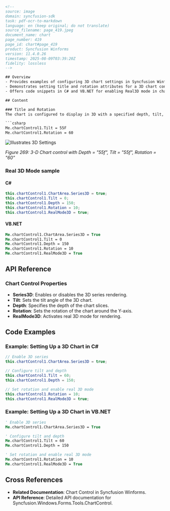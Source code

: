 ```html
<!-- 
source: image
domain: syncfusion-sdk
task: pdf-ocr-to-markdown
language: en (keep original; do not translate)
source_filename: page_419.jpeg
document_name: chart
page_number: 419
page_id: chart#page_419
product: Syncfusion Winforms
version: 11.4.0.26
timestamp: 2025-08-09T03:39:20Z
fidelity: lossless
-->

## Overview
- Provides examples of configuring 3D chart settings in Syncfusion Winforms.
- Demonstrates setting title and rotation attributes for a 3D chart control.
- Offers code snippets in C# and VB.NET for enabling Real3D mode in charts.

## Content

### Title and Rotation
The chart is configured to display in 3D with a specified depth, tilt, and rotation.

```csharp
Me.chartControl1.Tilt = 55F
Me.chartControl1.Rotation = 60
```

![Illustrates 3D Settings](charts_settings_image)

*Figure 269: 3-D Chart control with Depth = "55f", Tilt = "55f", Rotation = "60"*

### Real 3D Mode sample

#### C#
```csharp
this.chartControl1.ChartArea.Series3D = true;
this.chartControl1.Tilt = 0;
this.chartControl1.Depth = 150;
this.chartControl1.Rotation = 10;
this.chartControl1.RealMode3D = true;
```

#### VB.NET
```vb
Me.chartControl1.ChartArea.Series3D = True
Me.chartControl1.Tilt = 0
Me.chartControl1.Depth = 150
Me.chartControl1.Rotation = 10
Me.chartControl1.RealMode3D = True
```

## API Reference

### Chart Control Properties
- **Series3D**: Enables or disables the 3D series rendering.
- **Tilt**: Sets the tilt angle of the 3D chart.
- **Depth**: Specifies the depth of the chart slices.
- **Rotation**: Sets the rotation of the chart around the Y-axis.
- **RealMode3D**: Activates real 3D mode for rendering.

## Code Examples

### Example: Setting Up a 3D Chart in C#
```csharp
// Enable 3D series
this.chartControl1.ChartArea.Series3D = true;

// Configure tilt and depth
this.chartControl1.Tilt = 60;
this.chartControl1.Depth = 150;

// Set rotation and enable real 3D mode
this.chartControl1.Rotation = 10;
this.chartControl1.RealMode3D = true;
```

### Example: Setting Up a 3D Chart in VB.NET
```vb
' Enable 3D series
Me.chartControl1.ChartArea.Series3D = True

' Configure tilt and depth
Me.chartControl1.Tilt = 60
Me.chartControl1.Depth = 150

' Set rotation and enable real 3D mode
Me.chartControl1.Rotation = 10
Me.chartControl1.RealMode3D = True
```

## Cross References

- **Related Documentation**: Chart Control in Syncfusion Winforms.
- **API Reference**: Detailed API documentation for Syncfusion.Windows.Forms.Tools.ChartControl.

<!-- tags: [syncfusion, winforms, chart, 3D, real mode, rotation, tilt, depth] keywords: [chartControl1, Series3D, Tilt, Depth, Rotation, RealMode3D, C#, VB.NET] -->
```